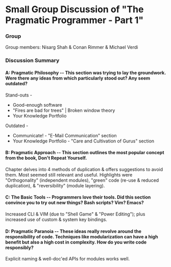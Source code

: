 # Small Group Discussion of "The Pragmatic Programmer - Part 1"

### Group

Group members: Nisarg Shah & Conan Rimmer & Michael Verdi

### Discussion Summary

#### A: Pragmatic Philosophy -- This section was trying to lay the groundwork. Were there any ideas from which particularly stood out? Any seem outdated?

Stand-outs -
* Good-enough software
* "Fires are bad for trees" | Broken window theory
* Your Knowledge Portfolio

Outdated -
* Communicate! - "E-Mail Communication" section
* Your Knowledge Portfolio - "Care and Cultivation of Gurus" section

#### B: Pragmatic Approach -- This section outlines the most popular concept from the book, Don't Repeat Yourself. 

Chapter delves into 4 methods of duplication & offers suggestions to avoid them.  Most seemed still relevant and useful.  Highlights were "Orthogonality" (independent modules), "green" code (re-use & reduced duplication), & "reversibility" (module layering).

#### C: The Basic Tools -- Programmers love their tools. Did this section convince you to try out new things? Bash scripts? Vim? Emacs?

Increased CLI & VIM (due to "Shell Game" & "Power Editing"); plus increased use of custom & system key bindings.

#### D: Pragmatic Paranoia -- These ideas really revolve around the responsibility of code. Techniques like modularization can have a high benefit but also a high cost in complexity. How do you write code responsibly?

Explicit naming & well-doc'ed APIs for modules works well.